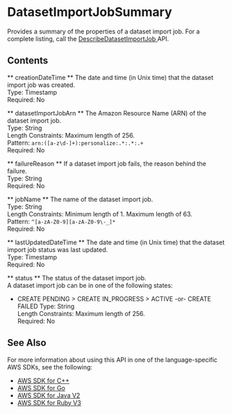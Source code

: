 # DatasetImportJobSummary<a name="API_DatasetImportJobSummary"></a>

Provides a summary of the properties of a dataset import job\. For a complete listing, call the [ DescribeDatasetImportJob ](API_DescribeDatasetImportJob.md) API\.

## Contents<a name="API_DatasetImportJobSummary_Contents"></a>

 ** creationDateTime **   <a name="personalize-Type-DatasetImportJobSummary-creationDateTime"></a>
The date and time \(in Unix time\) that the dataset import job was created\.  
Type: Timestamp  
Required: No

 ** datasetImportJobArn **   <a name="personalize-Type-DatasetImportJobSummary-datasetImportJobArn"></a>
The Amazon Resource Name \(ARN\) of the dataset import job\.  
Type: String  
Length Constraints: Maximum length of 256\.  
Pattern: `arn:([a-z\d-]+):personalize:.*:.*:.+`   
Required: No

 ** failureReason **   <a name="personalize-Type-DatasetImportJobSummary-failureReason"></a>
If a dataset import job fails, the reason behind the failure\.  
Type: String  
Required: No

 ** jobName **   <a name="personalize-Type-DatasetImportJobSummary-jobName"></a>
The name of the dataset import job\.  
Type: String  
Length Constraints: Minimum length of 1\. Maximum length of 63\.  
Pattern: `^[a-zA-Z0-9][a-zA-Z0-9\-_]*`   
Required: No

 ** lastUpdatedDateTime **   <a name="personalize-Type-DatasetImportJobSummary-lastUpdatedDateTime"></a>
The date and time \(in Unix time\) that the dataset import job status was last updated\.  
Type: Timestamp  
Required: No

 ** status **   <a name="personalize-Type-DatasetImportJobSummary-status"></a>
The status of the dataset import job\.  
A dataset import job can be in one of the following states:  
+ CREATE PENDING > CREATE IN\_PROGRESS > ACTIVE \-or\- CREATE FAILED
Type: String  
Length Constraints: Maximum length of 256\.  
Required: No

## See Also<a name="API_DatasetImportJobSummary_SeeAlso"></a>

For more information about using this API in one of the language\-specific AWS SDKs, see the following:
+  [ AWS SDK for C\+\+](https://docs.aws.amazon.com/goto/SdkForCpp/personalize-2018-05-22/DatasetImportJobSummary) 
+  [ AWS SDK for Go](https://docs.aws.amazon.com/goto/SdkForGoV1/personalize-2018-05-22/DatasetImportJobSummary) 
+  [ AWS SDK for Java V2](https://docs.aws.amazon.com/goto/SdkForJavaV2/personalize-2018-05-22/DatasetImportJobSummary) 
+  [ AWS SDK for Ruby V3](https://docs.aws.amazon.com/goto/SdkForRubyV3/personalize-2018-05-22/DatasetImportJobSummary) 